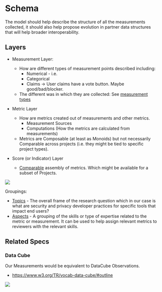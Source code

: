 # Schema

The model should help describe the structure of all the measurements collected, it should also help propose evolution in partner data structures that will help broader interoperability. 

## Layers

  - Measurement Layer:
      + How are different types of measurement points described including:
          * Numerical - i.e. 
          * Categorical
          * Claims -> User claims have a vote button. Maybe good/bad/blocker.
      + The different was in which they are collected: See [measurement types](https://code.iilab.org/openintegrity/metrics/blob/master/0_metadata/measurements.md)

  - Metric Layer
      + How are metrics created out of measurements and other metrics.
          * Measurement Sources
          * Computations (How the metrics are calculated from measurements)
      + Metrics are Composable (at least as Monoids) but not necessarily Comparable across projects (i.e. they might be tied to specific project types).

  - Score (or Indicator) Layer
      + [Comparable](# "This doesn't necessarily mean numerical. Although EFF scorecard could be reduced to number of columns.") assembly of metrics. Which might be available for a subset of Projects.

![](../images/sketch.png)

Groupings:
  - [Topics](https://code.iilab.org/openintegrity/framework/blob/master/topics.md) - The overall frame of the research question which in our case is what are security and privacy developer practices for specific tools that impact end users?
  - [Aspects](https://code.iilab.org/openintegrity/framework/blob/master/aspects.md) - A grouping of the skills or type of expertise related to the metric or measurement. It can be used to help assign relevant metrics to reviewers with the relevant skills.

## Related Specs

### Data Cube

Our Measurements would be equivalent to DataCube Observations.

 - https://www.w3.org/TR/vocab-data-cube/#outline

![](https://www.w3.org/TR/vocab-data-cube/images/qb-fig1.png)